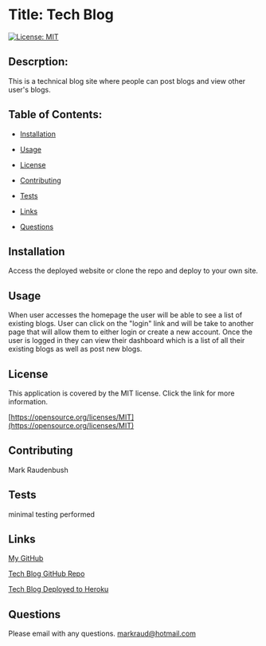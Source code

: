 # Title: Tech Blog

  [![License: MIT](https://img.shields.io/badge/License-MIT-yellow.svg)](https://opensource.org/licenses/MIT)
  ## Descrption: 
  This is a technical blog site where people can post blogs and view other user's blogs.

  ## Table of Contents:

  * [Installation](#installation)

  * [Usage](#usage)

  * [License](#license)

  * [Contributing](#contributing)

  * [Tests](#tests)

  * [Links](#links)

  * [Questions](#questions)

  ## Installation 
  Access the deployed website or clone the repo and deploy to your own site. 

  ## Usage 
  When user accesses the homepage the user will be able to see a list of existing blogs.   User can click on the "login" link and will be take to another page that will allow them to either login or create a new account.  Once the user is logged in they can view their dashboard which is a list of all their existing blogs as well as post new blogs.  

  ## License 
  This application is covered by the MIT license.  Click the link for more information. 

  [https://opensource.org/licenses/MIT](https://opensource.org/licenses/MIT)


  ## Contributing 
  Mark Raudenbush

  ## Tests
  minimal testing performed
  
  ## Links
  [My GitHub](https://github.com/markraud)

  [Tech Blog GitHub Repo](https://github.com/markraud/tech-blog)

  [Tech Blog Deployed to Heroku](https://github.com/markraud/tech-blog)
  


  ## Questions 
  Please email with any questions.
  [markraud@hotmail.com](mailto:markraud@hotmail.com)


